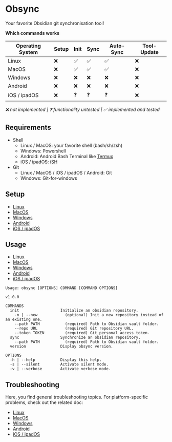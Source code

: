 # Obsync

Your favorite Obsidian git synchronisation tool!

**Which commands works**

| Operating System | Setup | Init | Sync | Auto-Sync | Tool-Update |
|------------------|-------|------|------|-----------|--------|
| Linux            | :x: | :white_check_mark: | :white_check_mark: | :white_check_mark: | :x: |
| MacOS            | :x: | :white_check_mark: | :white_check_mark: | :white_check_mark: | :x: |
| Windows          | :x: | :x: | :x: | :x: | :x: |
| Android          | :x: | :x: | :x: | :x: | :x: |
| iOS / ipadOS     | :x: | :question: | :question: | :question: | :x: |

*:x: not implemented | :question: functionality untested | :white_check_mark: implemented and tested*

## Requirements

* Shell
  * Linux / MacOS: your favorite shell (bash/sh/zsh)
  * Windows: Powershell
  * Android: Android Bash Terminal like [Termux](https://play.google.com/store/apps/details?id=com.termux)
  * iOS / ipadOS: [iSH](https://apps.apple.com/de/app/ish-shell/id1436902243)
* Git
  * Linux / MacOS / iOS / ipadOS / Android: Git
  * Windows: Git-for-windows

## Setup

* [Linux](./docs/linux.md#Setup)
* [MacOS](./docs/macos.md#Setup)
* [Windows](./docs/windows.md#Setup)
* [Android](./docs/android.md#Setup)
* [iOS / ipadOS](./docs/ios.md#Setup)

## Usage

* [Linux](./docs/linux.md#Usage)
* [MacOS](./docs/macos.md#Usage)
* [Windows](./docs/windows.md#Usage)
* [Android](./docs/android.md#Usage)
* [iOS / ipadOS](./docs/ios.md#Usage)

```shell
Usage: obsync [OPTIONS] COMMAND [COMMAND OPTIONS]

v1.0.0

COMMANDS
  init                  Initialize an obsidian repository.
    -n | --new            (optional) Init a new repository instead of an existing one.
    --path PATH           (required) Path to Obsidian vault folder.
    --repo URL            (required) Git repository URL.
    --token TOKEN         (required) Git personal access token.
  sync                  Synchronize an obsidian repository.
    --path PATH           (required) Path to Obsidian vault folder.
  version               Display obsync version.

OPTIONS
  -h | --help           Display this help.
  -s | --silent         Activate silent mode.
  -v | --verbose        Activate verbose mode.
```

## Troubleshooting

Here, you find general troubleshooting topics. For platform-specific problems, check out the related doc:
* [Linux](./docs/linux.md#Troubleshooting)
* [MacOS](./docs/macos.md#Troubleshooting)
* [Windows](./docs/windows.md#Troubleshooting)
* [Android](./docs/android.md#Troubleshooting)
* [iOS / ipadOS](./docs/ios.md#Troubleshooting)

